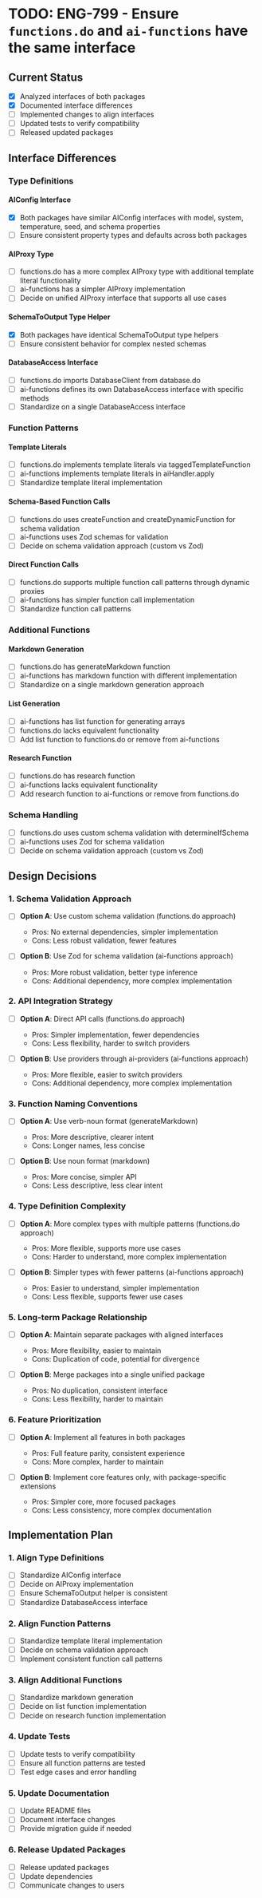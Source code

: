 # TODO: ENG-799 - Ensure `functions.do` and `ai-functions` have the same interface

## Current Status

- [x] Analyzed interfaces of both packages
- [x] Documented interface differences
- [ ] Implemented changes to align interfaces
- [ ] Updated tests to verify compatibility
- [ ] Released updated packages

## Interface Differences

### Type Definitions

#### AIConfig Interface
- [x] Both packages have similar AIConfig interfaces with model, system, temperature, seed, and schema properties
- [ ] Ensure consistent property types and defaults across both packages

#### AIProxy Type
- [ ] functions.do has a more complex AIProxy type with additional template literal functionality
- [ ] ai-functions has a simpler AIProxy implementation
- [ ] Decide on unified AIProxy interface that supports all use cases

#### SchemaToOutput Type Helper
- [x] Both packages have identical SchemaToOutput type helpers
- [ ] Ensure consistent behavior for complex nested schemas

#### DatabaseAccess Interface
- [ ] functions.do imports DatabaseClient from database.do
- [ ] ai-functions defines its own DatabaseAccess interface with specific methods
- [ ] Standardize on a single DatabaseAccess interface

### Function Patterns

#### Template Literals
- [ ] functions.do implements template literals via taggedTemplateFunction
- [ ] ai-functions implements template literals in aiHandler.apply
- [ ] Standardize template literal implementation

#### Schema-Based Function Calls
- [ ] functions.do uses createFunction and createDynamicFunction for schema validation
- [ ] ai-functions uses Zod schemas for validation
- [ ] Decide on schema validation approach (custom vs Zod)

#### Direct Function Calls
- [ ] functions.do supports multiple function call patterns through dynamic proxies
- [ ] ai-functions has simpler function call implementation
- [ ] Standardize function call patterns

### Additional Functions

#### Markdown Generation
- [ ] functions.do has generateMarkdown function
- [ ] ai-functions has markdown function with different implementation
- [ ] Standardize on a single markdown generation approach

#### List Generation
- [ ] ai-functions has list function for generating arrays
- [ ] functions.do lacks equivalent functionality
- [ ] Add list function to functions.do or remove from ai-functions

#### Research Function
- [ ] functions.do has research function
- [ ] ai-functions lacks equivalent functionality
- [ ] Add research function to ai-functions or remove from functions.do

### Schema Handling

- [ ] functions.do uses custom schema validation with determineIfSchema
- [ ] ai-functions uses Zod for schema validation
- [ ] Decide on schema validation approach (custom vs Zod)

## Design Decisions

### 1. Schema Validation Approach

- [ ] **Option A**: Use custom schema validation (functions.do approach)
  - Pros: No external dependencies, simpler implementation
  - Cons: Less robust validation, fewer features

- [ ] **Option B**: Use Zod for schema validation (ai-functions approach)
  - Pros: More robust validation, better type inference
  - Cons: Additional dependency, more complex implementation

### 2. API Integration Strategy

- [ ] **Option A**: Direct API calls (functions.do approach)
  - Pros: Simpler implementation, fewer dependencies
  - Cons: Less flexibility, harder to switch providers

- [ ] **Option B**: Use providers through ai-providers (ai-functions approach)
  - Pros: More flexible, easier to switch providers
  - Cons: Additional dependency, more complex implementation

### 3. Function Naming Conventions

- [ ] **Option A**: Use verb-noun format (generateMarkdown)
  - Pros: More descriptive, clearer intent
  - Cons: Longer names, less concise

- [ ] **Option B**: Use noun format (markdown)
  - Pros: More concise, simpler API
  - Cons: Less descriptive, less clear intent

### 4. Type Definition Complexity

- [ ] **Option A**: More complex types with multiple patterns (functions.do approach)
  - Pros: More flexible, supports more use cases
  - Cons: Harder to understand, more complex implementation

- [ ] **Option B**: Simpler types with fewer patterns (ai-functions approach)
  - Pros: Easier to understand, simpler implementation
  - Cons: Less flexible, supports fewer use cases

### 5. Long-term Package Relationship

- [ ] **Option A**: Maintain separate packages with aligned interfaces
  - Pros: More flexibility, easier to maintain
  - Cons: Duplication of code, potential for divergence

- [ ] **Option B**: Merge packages into a single unified package
  - Pros: No duplication, consistent interface
  - Cons: Less flexibility, harder to maintain

### 6. Feature Prioritization

- [ ] **Option A**: Implement all features in both packages
  - Pros: Full feature parity, consistent experience
  - Cons: More complex, harder to maintain

- [ ] **Option B**: Implement core features only, with package-specific extensions
  - Pros: Simpler core, more focused packages
  - Cons: Less consistency, more complex documentation

## Implementation Plan

### 1. Align Type Definitions

- [ ] Standardize AIConfig interface
- [ ] Decide on AIProxy implementation
- [ ] Ensure SchemaToOutput helper is consistent
- [ ] Standardize DatabaseAccess interface

### 2. Align Function Patterns

- [ ] Standardize template literal implementation
- [ ] Decide on schema validation approach
- [ ] Implement consistent function call patterns

### 3. Align Additional Functions

- [ ] Standardize markdown generation
- [ ] Decide on list function implementation
- [ ] Decide on research function implementation

### 4. Update Tests

- [ ] Update tests to verify compatibility
- [ ] Ensure all function patterns are tested
- [ ] Test edge cases and error handling

### 5. Update Documentation

- [ ] Update README files
- [ ] Document interface changes
- [ ] Provide migration guide if needed

### 6. Release Updated Packages

- [ ] Release updated packages
- [ ] Update dependencies
- [ ] Communicate changes to users
